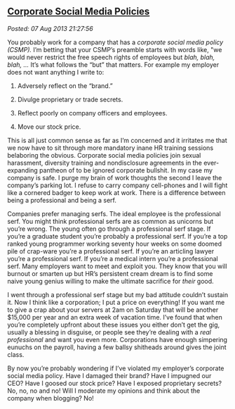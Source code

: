 
[Corporate
Social Media Policies](http://bakerjd99.wordpress.com/2013/08/07/corporate-social-media-policies/)
-------------------------------------------------------------------------------------------------------------

*Posted: 07 Aug 2013 21:27:56*

You probably work for a company that has a *corporate social media
policy (CSMP).* I’m betting that your CSMP’s preamble starts with words
like, "we would never restrict the free speech rights of employees but
*blah, blah, blah, …* It’s what follows the “but” that matters. For
example my employer does not want anything I write to:

1.  Adversely reflect on the “brand.”

2.  Divulge proprietary or trade secrets.

3.  Reflect poorly on company officers and employees.

4.  Move our stock price.

This is all just common sense as far as I’m concerned and it irritates
me that we now have to sit through more mandatory inane HR training
sessions belaboring the obvious. Corporate social media policies join
sexual harassment, diversity training and nondisclosure agreements in
the ever-expanding pantheon of to be ignored corporate bullshit. In my
case my company is safe. I purge my brain of work thoughts the second I
leave the company’s parking lot. I refuse to carry company cell-phones
and I will fight like a cornered badger to keep work at work. There is a
difference between being a professional and being a serf.

Companies prefer managing serfs. The ideal employee is the professional
serf. You might think professional serfs are as common as unicorns but
you’re wrong. The young often go through a professional serf stage. If
you’re a graduate student you’re probably a professional serf. If you’re
a top ranked young programmer working seventy hour weeks on some doomed
pile of crap-ware you’re a professional serf. If you’re an articling
lawyer you’re a professional serf. If you’re a medical intern you’re a
professional serf. Many employers want to meet and exploit you. They
know that you will burnout or smarten up but HR’s persistent cream dream
is to find some naive young genius willing to make the ultimate
sacrifice for *their* good.

I went through a professional serf stage but my bad attitude couldn’t
sustain it. Now I think like a corporation; I put a price on everything!
If you want me to give a crap about your servers at 2am on Saturday that
will be another \$15,000 per year and an extra week of vacation time.
I’ve found that when you’re completely upfront about these issues you
either don’t get the gig, usually a blessing in disguise, or people see
they’re dealing with a *real professional* and want you even more.
Corporations have enough simpering eunuchs on the payroll, having a few
ballsy shitheads around gives the joint class.

By now you’re probably wondering if I’ve violated my employer’s
corporate social media policy. Have I damaged their brand? Have I
impugned our CEO? Have I goosed our stock price? Have I exposed
proprietary secrets? No, no, no and no! Will I moderate my opinions and
think about the company when blogging? No!
